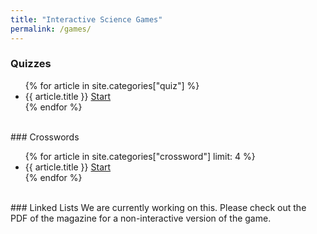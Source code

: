 ```yaml
---
title: "Interactive Science Games"
permalink: /games/
---
```


### Quizzes
<ul>
{% for article in site.categories["quiz"] %}
<li>{{ article.title }} <a class="button" href="{{ article.url }}">Start</a></li>
{% endfor %}
</ul>

<br>
### Crosswords
<ul>
{% for article in site.categories["crossword"] limit: 4 %}
<li>{{ article.title }} <a class="button" href="{{ article.url }}">Start</a></li>
{% endfor %}
</ul>

<br>
### Linked Lists
We are currently working on this. Please check out the PDF of the magazine for a non-interactive version of the game.
